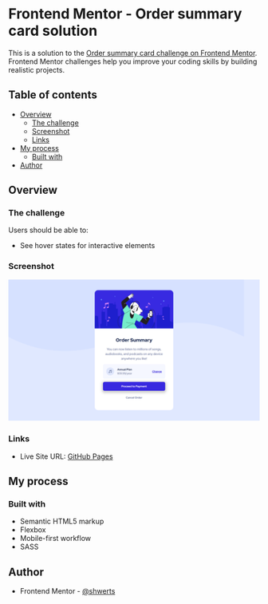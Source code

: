 # Frontend Mentor - Order summary card solution

This is a solution to the [Order summary card challenge on Frontend Mentor](https://www.frontendmentor.io/challenges/order-summary-component-QlPmajDUj). Frontend Mentor challenges help you improve your coding skills by building realistic projects. 

## Table of contents

- [Overview](#overview)
  - [The challenge](#the-challenge)
  - [Screenshot](#screenshot)
  - [Links](#links)
- [My process](#my-process)
  - [Built with](#built-with)
- [Author](#author)

## Overview

### The challenge

Users should be able to:

- See hover states for interactive elements

### Screenshot

![](./screenshot.png)

### Links

- Live Site URL: [GitHub Pages](https://shwerts.github.io/order-summary-component/)

## My process

### Built with

- Semantic HTML5 markup
- Flexbox
- Mobile-first workflow
- SASS

## Author

- Frontend Mentor - [@shwerts](https://www.frontendmentor.io/profile/shwerts)
